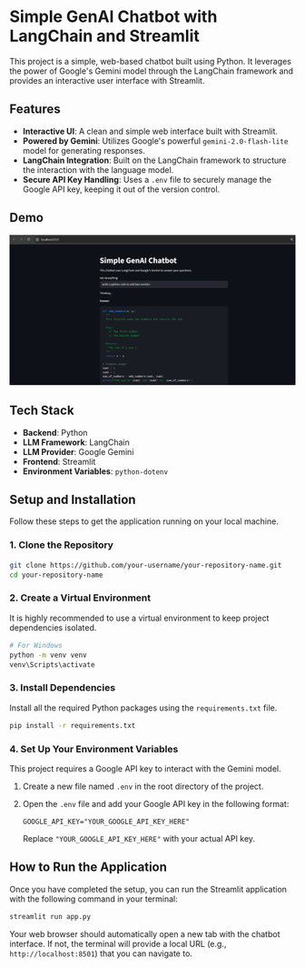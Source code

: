 # Simple GenAI Chatbot with LangChain and Streamlit

This project is a simple, web-based chatbot built using Python. It leverages the power of Google's Gemini model through the LangChain framework and provides an interactive user interface with Streamlit.

## Features

-   **Interactive UI**: A clean and simple web interface built with Streamlit.
-   **Powered by Gemini**: Utilizes Google's powerful `gemini-2.0-flash-lite` model for generating responses.
-   **LangChain Integration**: Built on the LangChain framework to structure the interaction with the language model.
-   **Secure API Key Handling**: Uses a `.env` file to securely manage the Google API key, keeping it out of the version control.

## Demo

![Chatbot Demo](demo.png)

## Tech Stack

-   **Backend**: Python
-   **LLM Framework**: LangChain
-   **LLM Provider**: Google Gemini
-   **Frontend**: Streamlit
-   **Environment Variables**: `python-dotenv`

## Setup and Installation

Follow these steps to get the application running on your local machine.

### 1. Clone the Repository

```bash
git clone https://github.com/your-username/your-repository-name.git
cd your-repository-name
```

### 2. Create a Virtual Environment

It is highly recommended to use a virtual environment to keep project dependencies isolated.

```bash
# For Windows
python -m venv venv
venv\Scripts\activate
```

### 3. Install Dependencies

Install all the required Python packages using the `requirements.txt` file.

```bash
pip install -r requirements.txt
```

### 4. Set Up Your Environment Variables

This project requires a Google API key to interact with the Gemini model.

1.  Create a new file named `.env` in the root directory of the project.
2.  Open the `.env` file and add your Google API key in the following format:

    ```
    GOOGLE_API_KEY="YOUR_GOOGLE_API_KEY_HERE"
    ```

    Replace `"YOUR_GOOGLE_API_KEY_HERE"` with your actual API key.


## How to Run the Application

Once you have completed the setup, you can run the Streamlit application with the following command in your terminal:

```bash
streamlit run app.py
```

Your web browser should automatically open a new tab with the chatbot interface. If not, the terminal will provide a local URL (e.g., `http://localhost:8501`) that you can navigate to.


